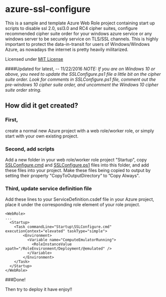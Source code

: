 # azure-ssl-configure
This is a sample and template Azure Web Role project containing start up scripts to disable ssl 2.0, ssl3.0 and RC4 cipher suites, configure recommended cipher suite order for your windows azure service or any windows server to be securely service on TLS/SSL channels. This is highly important to protect the data-in-transit for users of Windows/Windows Azure, as nowadays the internet is pretty heavily militarized.

Licensed under [MIT License](https://opensource.org/licenses/MIT)

####Updated for latest, -- 11/22/2016
*NOTE: If you are on Windows 10 or above, you need to update the SSLConfigure.ps1 file a little bit on the cipher suite order. Look for comments in SSLConfigure.ps1 file, comment out the pre-windows 10 cipher suite order, and uncomment the Windows 10 cipher suite order string.*

## How did it get created? 
### First, 
create a normal new Azure project with a web role/worker role, or simply start with your own existing project.
### Second, add scripts
Add a new folder in your web role/worker role project "Startup", copy [SSLConfigure.cmd](AzureCloudServiceSample/WebRoleSample/Startup/SSLConfigure.cmd ) and [SSLConfigure.ps1](AzureCloudServiceSample/WebRoleSample/Startup/SSLConfigure.ps1) files into this folder, and add these files into your project.
Make these files being copied to output by setting their property "CopyToOutputDirectory“ to ”Copy Always".
### Third, update service definition file
Add these lines to your ServiceDefinition.csdef file in your Azure project, place it under the corresponding role element of your role project.
```
<WebRole>
...
  <Startup>
    <Task commandLine="Startup\SSLConfigure.cmd" executionContext="elevated" taskType="simple">
	    <Environment>
          <Variable name="ComputeEmulatorRunning">
            <RoleInstanceValue xpath="/RoleEnvironment/Deployment/@emulated" />
          </Variable>
        </Environment>
    </Task>
  </Startup>
</WebRole>
```

###Done!

Then try to deploy it have enjoy!!
